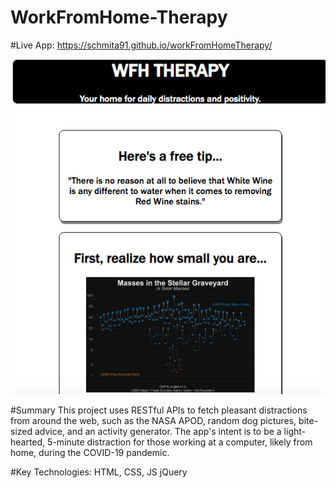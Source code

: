 # WorkFromHome-Therapy
#Live App: https://schmita91.github.io/workFromHomeTherapy/

<img src="liveAppView.png">

#Summary
This project uses RESTful APIs to fetch pleasant distractions from around the web, such as the NASA APOD,
random dog pictures, bite-sized advice, and an activity generator. The app's intent is to be a light-hearted,
5-minute distraction for those working at a computer, likely from home, during the COVID-19 pandemic. 

#Key Technologies:
HTML, CSS, JS
jQuery


